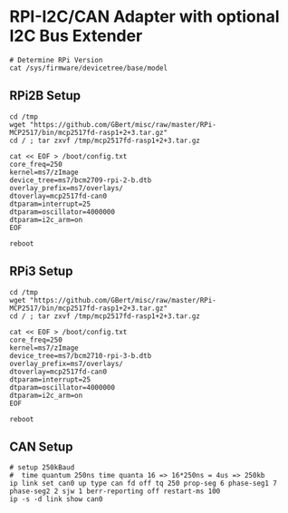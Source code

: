 RPI-I2C/CAN Adapter with optional I2C Bus Extender
==================================================

```
# Determine RPi Version
cat /sys/firmware/devicetree/base/model
```

RPi2B Setup
----------
```
cd /tmp
wget "https://github.com/GBert/misc/raw/master/RPi-MCP2517/bin/mcp2517fd-rasp1+2+3.tar.gz"
cd / ; tar zxvf /tmp/mcp2517fd-rasp1+2+3.tar.gz

cat << EOF > /boot/config.txt
core_freq=250
kernel=ms7/zImage
device_tree=ms7/bcm2709-rpi-2-b.dtb
overlay_prefix=ms7/overlays/
dtoverlay=mcp2517fd-can0
dtparam=interrupt=25
dtparam=oscillator=4000000
dtparam=i2c_arm=on
EOF

reboot
```

RPi3 Setup
----------
```
cd /tmp
wget "https://github.com/GBert/misc/raw/master/RPi-MCP2517/bin/mcp2517fd-rasp1+2+3.tar.gz"
cd / ; tar zxvf /tmp/mcp2517fd-rasp1+2+3.tar.gz

cat << EOF > /boot/config.txt 
core_freq=250
kernel=ms7/zImage
device_tree=ms7/bcm2710-rpi-3-b.dtb
overlay_prefix=ms7/overlays/
dtoverlay=mcp2517fd-can0
dtparam=interrupt=25
dtparam=oscillator=4000000
dtparam=i2c_arm=on
EOF

reboot
```

CAN Setup
---------

```
# setup 250kBaud
#  time quantum 250ns time quanta 16 => 16*250ns = 4us => 250kb
ip link set can0 up type can fd off tq 250 prop-seg 6 phase-seg1 7 phase-seg2 2 sjw 1 berr-reporting off restart-ms 100
ip -s -d link show can0
```
